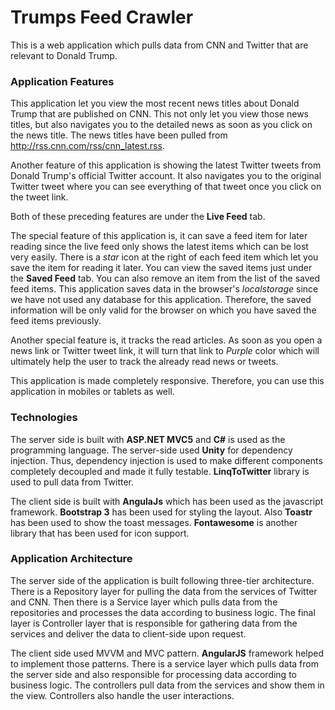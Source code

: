 # Trumps Feed Crawler
This is a web application which pulls data from CNN and Twitter that are relevant to Donald Trump.

### Application Features
This application let you view the most recent news titles about Donald Trump that are published on CNN. This not only let you view those news titles, but also navigates you to the detailed news as soon as you click on the news title. The news titles have been pulled from http://rss.cnn.com/rss/cnn_latest.rss.

Another feature of this application is showing the latest Twitter tweets from Donald Trump's official Twitter account. It also navigates you to the original Twitter tweet where you can see everything of that tweet once you click on the tweet link. 

Both of these preceding features are under the **Live Feed** tab.

The special feature of this application is, it can save a feed item for later reading since the live feed only shows the latest items which can be lost very easily. There is a *star* icon at the right of each feed item which let you save the item for reading it later. You can view the saved items just under the **Saved Feed** tab. You can also remove an item from the list of the saved feed items. This application saves data in the browser's *localstorage* since we have not used any database for this application. Therefore, the saved information will be only valid for the browser on which you have saved the feed items previously. 

Another special feature is, it tracks the read articles. As soon as you open a news link or Twitter tweet link, it will turn that link to *Purple* color which will ultimately help the user to track the already read news or tweets.

This application is made completely responsive. Therefore, you can use this application in mobiles or tablets as well.

### Technologies
The server side is built with **ASP.NET MVC5** and **C#** is used as the programming language. 
The server-side used **Unity** for dependency injection.
Thus, dependency injection is used to make different components completely decoupled and made it fully testable.
**LinqToTwitter** library is used to pull data from Twitter. 

The client side is built with **AngulaJs** which has been used as the javascript framework. **Bootstrap 3** has been used for styling the layout. Also **Toastr** has been used to show the toast messages.
**Fontawesome** is another library that has been used for icon support.

### Application Architecture
The server side of the application is built following three-tier architecture. There is a Repository layer for pulling the data from the services of Twitter and CNN. Then there is a Service layer which pulls data from the repositories and processes the data according to business logic. The final layer is Controller layer that is responsible for gathering data from the services and deliver the data to client-side upon request. 

The client side used MVVM and MVC pattern. **AngularJS** framework helped to implement those patterns. There is a service layer which pulls data from the server side and also responsible for processing data according to business logic. The controllers pull data from the services and show them in the view. Controllers also handle the user interactions. 
